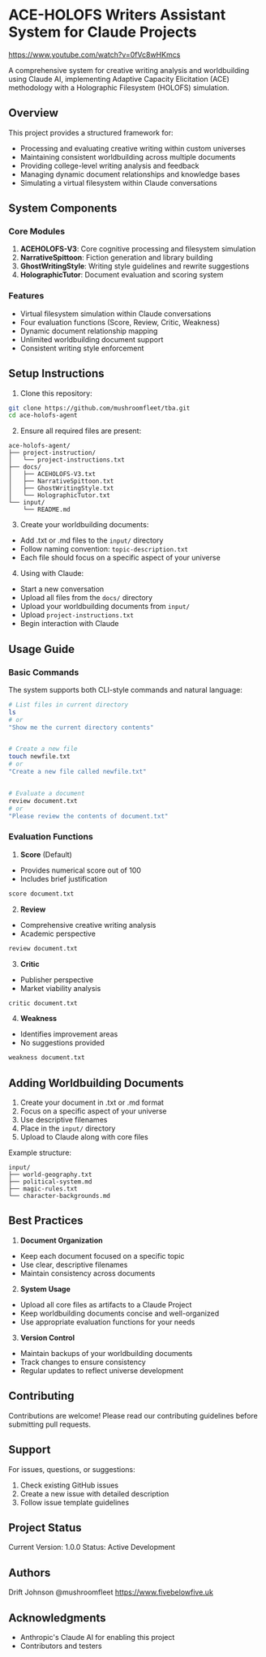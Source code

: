 ﻿# ACE-HOLOFS Writers Assistant System for Claude Projects
https://www.youtube.com/watch?v=0fVc8wHKmcs

A comprehensive system for creative writing analysis and worldbuilding using Claude AI, implementing Adaptive Capacity Elicitation (ACE) methodology with a Holographic Filesystem (HOLOFS) simulation.


## Overview


This project provides a structured framework for:
- Processing and evaluating creative writing within custom universes
- Maintaining consistent worldbuilding across multiple documents
- Providing college-level writing analysis and feedback
- Managing dynamic document relationships and knowledge bases
- Simulating a virtual filesystem within Claude conversations


## System Components


### Core Modules
1. **ACEHOLOFS-V3**: Core cognitive processing and filesystem simulation
2. **NarrativeSpittoon**: Fiction generation and library building
3. **GhostWritingStyle**: Writing style guidelines and rewrite suggestions
4. **HolographicTutor**: Document evaluation and scoring system


### Features
- Virtual filesystem simulation within Claude conversations
- Four evaluation functions (Score, Review, Critic, Weakness)
- Dynamic document relationship mapping
- Unlimited worldbuilding document support
- Consistent writing style enforcement


## Setup Instructions


1. Clone this repository:
```bash
git clone https://github.com/mushroomfleet/tba.git
cd ace-holofs-agent
```


2. Ensure all required files are present:
```
ace-holofs-agent/
├── project-instruction/
│   └── project-instructions.txt
├── docs/
│   ├── ACEHOLOFS-V3.txt
│   ├── NarrativeSpittoon.txt
│   ├── GhostWritingStyle.txt
│   └── HolographicTutor.txt
└── input/
    └── README.md
```


3. Create your worldbuilding documents:
- Add .txt or .md files to the `input/` directory
- Follow naming convention: `topic-description.txt`
- Each file should focus on a specific aspect of your universe


4. Using with Claude:
- Start a new conversation
- Upload all files from the `docs/` directory
- Upload your worldbuilding documents from `input/`
- Upload `project-instructions.txt`
- Begin interaction with Claude


## Usage Guide


### Basic Commands
The system supports both CLI-style commands and natural language:


```bash
# List files in current directory
ls
# or
"Show me the current directory contents"


# Create a new file
touch newfile.txt
# or
"Create a new file called newfile.txt"


# Evaluate a document
review document.txt
# or
"Please review the contents of document.txt"
```


### Evaluation Functions


1. **Score** (Default)
- Provides numerical score out of 100
- Includes brief justification
```bash
score document.txt
```


2. **Review**
- Comprehensive creative writing analysis
- Academic perspective
```bash
review document.txt
```


3. **Critic**
- Publisher perspective
- Market viability analysis
```bash
critic document.txt
```


4. **Weakness**
- Identifies improvement areas
- No suggestions provided
```bash
weakness document.txt
```


## Adding Worldbuilding Documents


1. Create your document in .txt or .md format
2. Focus on a specific aspect of your universe
3. Use descriptive filenames
4. Place in the `input/` directory
5. Upload to Claude along with core files


Example structure:
```
input/
├── world-geography.txt
├── political-system.md
├── magic-rules.txt
└── character-backgrounds.md
```


## Best Practices


1. **Document Organization**
- Keep each document focused on a specific topic
- Use clear, descriptive filenames
- Maintain consistency across documents


2. **System Usage**
- Upload all core files as artifacts to a Claude Project
- Keep worldbuilding documents concise and well-organized
- Use appropriate evaluation functions for your needs


3. **Version Control**
- Maintain backups of your worldbuilding documents
- Track changes to ensure consistency
- Regular updates to reflect universe development


## Contributing


Contributions are welcome! Please read our contributing guidelines before submitting pull requests.


## Support


For issues, questions, or suggestions:
1. Check existing GitHub issues
2. Create a new issue with detailed description
3. Follow issue template guidelines


## Project Status


Current Version: 1.0.0
Status: Active Development


## Authors


Drift Johnson @mushroomfleet
https://www.fivebelowfive.uk


## Acknowledgments


- Anthropic's Claude AI for enabling this project
- Contributors and testers
